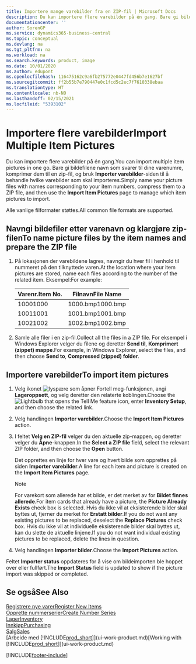 ```yaml
---
title: Importere mange varebilder fra en ZIP-fil | Microsoft Docs
description: Du kan importere flere varebilder på én gang. Bare gi bildefilene navn som svarer til dine varenumre, komprimer dem til en zip-fil, og bruk Importer varebilder-siden til å behandle hvilke varebilder som skal importeres.
documentationcenter: ''
author: SorenGP
ms.service: dynamics365-business-central
ms.topic: conceptual
ms.devlang: na
ms.tgt_pltfrm: na
ms.workload: na
ms.search.keywords: product, image
ms.date: 10/01/2020
ms.author: edupont
ms.openlocfilehash: 116475162c9a6fb275772e0447fd456b7e1627bf
ms.sourcegitcommit: ff2b55b7e790447e0c1fcd5c2ec7f7610338ebaa
ms.translationtype: HT
ms.contentlocale: nb-NO
ms.lasthandoff: 02/15/2021
ms.locfileid: "5393102"
---
```

# <a name="import-multiple-item-pictures"></a><span data-ttu-id="f87c7-104">Importere flere varebilder</span><span class="sxs-lookup"><span data-stu-id="f87c7-104">Import Multiple Item Pictures</span></span>
<span data-ttu-id="f87c7-105">Du kan importere flere varebilder på én gang.</span><span class="sxs-lookup"><span data-stu-id="f87c7-105">You can import multiple item pictures in one go.</span></span> <span data-ttu-id="f87c7-106">Bare gi bildefilene navn som svarer til dine varenumre, komprimer dem til en zip-fil, og bruk **Importer varebilder**-siden til å behandle hvilke varebilder som skal importeres.</span><span class="sxs-lookup"><span data-stu-id="f87c7-106">Simply name your picture files with names corresponding to your item numbers, compress them to a ZIP file, and then use the **Import Item Pictures** page to manage which item pictures to import.</span></span>

<span data-ttu-id="f87c7-107">Alle vanlige filformater støttes.</span><span class="sxs-lookup"><span data-stu-id="f87c7-107">All common file formats are supported.</span></span>

## <a name="to-name-picture-files-by-the-item-names-and-prepare-the-zip-file"></a><span data-ttu-id="f87c7-108">Navngi bildefiler etter varenavn og klargjøre zip-filen</span><span class="sxs-lookup"><span data-stu-id="f87c7-108">To name picture files by the item names and prepare the ZIP file</span></span>
1. <span data-ttu-id="f87c7-109">På lokasjonen der varebildene lagres, navngir du hver fil i henhold til nummeret på den tilknyttede varen.</span><span class="sxs-lookup"><span data-stu-id="f87c7-109">At the location where your item pictures are stored, name each files according to the number of the related item.</span></span> <span data-ttu-id="f87c7-110">Eksempel:</span><span class="sxs-lookup"><span data-stu-id="f87c7-110">For example:</span></span>

    |<span data-ttu-id="f87c7-111">Varenr.</span><span class="sxs-lookup"><span data-stu-id="f87c7-111">Item No.</span></span>|<span data-ttu-id="f87c7-112">Filnavn</span><span class="sxs-lookup"><span data-stu-id="f87c7-112">File Name</span></span>|
    |-|-|
    |<span data-ttu-id="f87c7-113">1000</span><span class="sxs-lookup"><span data-stu-id="f87c7-113">1000</span></span>|<span data-ttu-id="f87c7-114">1000.bmp</span><span class="sxs-lookup"><span data-stu-id="f87c7-114">1000.bmp</span></span>|
    |<span data-ttu-id="f87c7-115">1001</span><span class="sxs-lookup"><span data-stu-id="f87c7-115">1001</span></span>|<span data-ttu-id="f87c7-116">1001.bmp</span><span class="sxs-lookup"><span data-stu-id="f87c7-116">1001.bmp</span></span>|
    |<span data-ttu-id="f87c7-117">1002</span><span class="sxs-lookup"><span data-stu-id="f87c7-117">1002</span></span>|<span data-ttu-id="f87c7-118">1002.bmp</span><span class="sxs-lookup"><span data-stu-id="f87c7-118">1002.bmp</span></span>|

2. <span data-ttu-id="f87c7-119">Samle alle filer i en zip-fil.</span><span class="sxs-lookup"><span data-stu-id="f87c7-119">Collect all the files in a ZIP file.</span></span> <span data-ttu-id="f87c7-120">For eksempel i Windows Explorer velger du filene og deretter **Send til**, **Komprimert (zippet) mappe**.</span><span class="sxs-lookup"><span data-stu-id="f87c7-120">For example, in Windows Explorer, select the files, and then choose **Send to**, **Compressed (zipped) folder**.</span></span>     

## <a name="to-import-item-pictures"></a><span data-ttu-id="f87c7-121">Importere varebilder</span><span class="sxs-lookup"><span data-stu-id="f87c7-121">To import item pictures</span></span>
1. <span data-ttu-id="f87c7-122">Velg ikonet ![lyspære som åpner Fortell meg-funksjonen](media/ui-search/search_small.png "Fortell hva du vil gjøre"), angi **Lageroppsett**, og velg deretter den relaterte koblingen.</span><span class="sxs-lookup"><span data-stu-id="f87c7-122">Choose the ![Lightbulb that opens the Tell Me feature](media/ui-search/search_small.png "Tell me what you want to do") icon, enter **Inventory Setup**, and then choose the related link.</span></span>
2. <span data-ttu-id="f87c7-123">Velg handlingen **Importer varebilder**.</span><span class="sxs-lookup"><span data-stu-id="f87c7-123">Choose the **Import Item Pictures** action.</span></span>
3. <span data-ttu-id="f87c7-124">I feltet **Velg en ZIP-fil** velger du den aktuelle zip-mappen, og deretter velger du **Åpne**-knappen.</span><span class="sxs-lookup"><span data-stu-id="f87c7-124">In the **Select a ZIP file** field, select the relevant ZIP folder, and then choose the **Open** button.</span></span>

    <span data-ttu-id="f87c7-125">Det opprettes en linje for hver vare og hvert bilde som opprettes på siden **Importer varebilder**.</span><span class="sxs-lookup"><span data-stu-id="f87c7-125">A line for each item and picture is created on the **Import Item Pictures** page.</span></span>

    > [!NOTE]
    > <span data-ttu-id="f87c7-126">For varekort som allerede har et bilde, er det merket av for **Bildet finnes allerede**.</span><span class="sxs-lookup"><span data-stu-id="f87c7-126">For item cards that already have a picture, the **Picture Already Exists** check box is selected.</span></span> <span data-ttu-id="f87c7-127">Hvis du ikke vil at eksisterende bilder skal byttes ut, fjerner du merket for **Erstatt bilder**.</span><span class="sxs-lookup"><span data-stu-id="f87c7-127">If you do not want any existing pictures to be replaced, deselect the **Replace Pictures** check box.</span></span> <span data-ttu-id="f87c7-128">Hvis du ikke vil at individuelle eksisterende bilder skal byttes ut, kan du slette de aktuelle linjene.</span><span class="sxs-lookup"><span data-stu-id="f87c7-128">If you do not want individual existing pictures to be replaced, delete the lines in question.</span></span>

3. <span data-ttu-id="f87c7-129">Velg handlingen **Importer bilder**.</span><span class="sxs-lookup"><span data-stu-id="f87c7-129">Choose the **Import Pictures** action.</span></span>

<span data-ttu-id="f87c7-130">Feltet **Importer status** oppdateres for å vise om bildeimporten ble hoppet over eller fullført.</span><span class="sxs-lookup"><span data-stu-id="f87c7-130">The **Import Status** field is updated to show if the picture import was skipped or completed.</span></span>       

## <a name="see-also"></a><span data-ttu-id="f87c7-131">Se også</span><span class="sxs-lookup"><span data-stu-id="f87c7-131">See Also</span></span>
[<span data-ttu-id="f87c7-132">Registrere nye varer</span><span class="sxs-lookup"><span data-stu-id="f87c7-132">Register New Items</span></span>](inventory-how-register-new-items.md)  
[<span data-ttu-id="f87c7-133">Opprette nummerserier</span><span class="sxs-lookup"><span data-stu-id="f87c7-133">Create Number Series</span></span>](ui-create-number-series.md)  
[<span data-ttu-id="f87c7-134">Lager</span><span class="sxs-lookup"><span data-stu-id="f87c7-134">Inventory</span></span>](inventory-manage-inventory.md)  
[<span data-ttu-id="f87c7-135">Innkjøp</span><span class="sxs-lookup"><span data-stu-id="f87c7-135">Purchasing</span></span>](purchasing-manage-purchasing.md)  
[<span data-ttu-id="f87c7-136">Salg</span><span class="sxs-lookup"><span data-stu-id="f87c7-136">Sales</span></span>](sales-manage-sales.md)  
<span data-ttu-id="f87c7-137">[Arbeide med [!INCLUDE[prod_short](includes/prod_short.md)]](ui-work-product.md)</span><span class="sxs-lookup"><span data-stu-id="f87c7-137">[Working with [!INCLUDE[prod_short](includes/prod_short.md)]](ui-work-product.md)</span></span>


[!INCLUDE[footer-include](includes/footer-banner.md)]